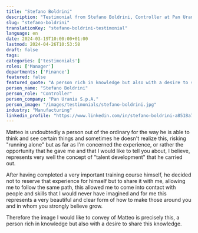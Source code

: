 ```yaml
---
title: "Stefano Boldrini"
description: "Testimonial from Stefano Boldrini, Controller at Pan Urania S.p.A."
slug: "stefano-boldrini"
translationKey: "stefano-boldrini-testimonial"
language: en
date: 2024-03-19T10:00:00+01:00
lastmod: 2024-04-26T10:53:58
draft: false
tags:
categories: ['testimonials']
roles: ['Manager']
departments: ['Finance']
featured: false
featured_quote: "A person rich in knowledge but also with a desire to share this knowledge."
person_name: "Stefano Boldrini"
person_role: "Controller"
person_company: "Pan Urania S.p.A."
person_image: "/images/testimonials/stefano-boldrini.jpg"
industry: "Manufacturing"
linkedin_profile: "https://www.linkedin.com/in/stefano-boldrini-a8518a76/"
---
```




Matteo is undoubtedly a person out of the ordinary for the way he is able to think and see certain things and sometimes he doesn't realize this, risking "running alone" but as far as I'm concerned the experience, or rather the opportunity that he gave me and that I would like to tell you about, I believe, represents very well the concept of "talent development" that he carried out.

After having completed a very important training course himself, he decided not to reserve that experience for himself but to share it with me, allowing me to follow the same path, this allowed me to come into contact with people and skills that I would never have imagined and for me this represents a very beautiful and clear form of how to make those around you and in whom you strongly believe grow.

Therefore the image I would like to convey of Matteo is precisely this, a person rich in knowledge but also with a desire to share this knowledge.
